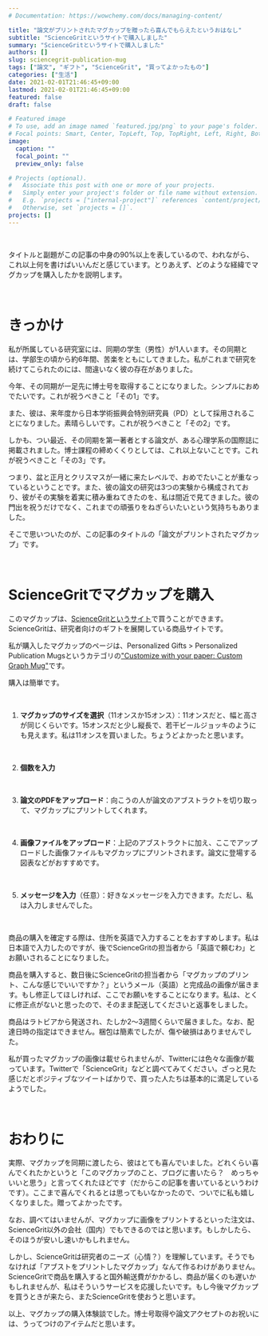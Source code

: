 ```yaml
---
# Documentation: https://wowchemy.com/docs/managing-content/

title: "論文がプリントされたマグカップを贈ったら喜んでもらえたというおはなし"
subtitle: "ScienceGritというサイトで購入しました"
summary: "ScienceGritというサイトで購入しました"
authors: []
slug: sciencegrit-publication-mug
tags: ["論文", "ギフト", "ScienceGrit", "買ってよかったもの"]
categories: ["生活"]
date: 2021-02-01T21:46:45+09:00
lastmod: 2021-02-01T21:46:45+09:00
featured: false
draft: false

# Featured image
# To use, add an image named `featured.jpg/png` to your page's folder.
# Focal points: Smart, Center, TopLeft, Top, TopRight, Left, Right, BottomLeft, Bottom, BottomRight.
image:
  caption: ""
  focal_point: ""
  preview_only: false

# Projects (optional).
#   Associate this post with one or more of your projects.
#   Simply enter your project's folder or file name without extension.
#   E.g. `projects = ["internal-project"]` references `content/project/deep-learning/index.md`.
#   Otherwise, set `projects = []`.
projects: []
---
```


<br>

タイトルと副題がこの記事の中身の90%以上を表しているので、われながら、これ以上何を書けばいいんだと感じています。とりあえず、どのような経緯でマグカップを購入したかを説明します。

<br>

# きっかけ

私が所属している研究室には、同期の学生（男性）が1人います。その同期とは、学部生の頃から約6年間、苦楽をともにしてきました。私がこれまで研究を続けてこられたのには、間違いなく彼の存在がありました。

今年、その同期が一足先に博士号を取得することになりました。シンプルにおめでたいです。これが祝うべきこと「その1」です。

また、彼は、来年度から日本学術振興会特別研究員（PD）として採用されることになりました。素晴らしいです。これが祝うべきこと「その2」です。

しかも、つい最近、その同期を第一著者とする論文が、ある心理学系の国際誌に掲載されました。博士課程の締めくくりとしては、これ以上ないことです。これが祝うべきこと「その3」です。

つまり、盆と正月とクリスマスが一緒に来たレベルで、おめでたいことが重なっているということです。また、彼の論文の研究は3つの実験から構成されており、彼がその実験を着実に積み重ねてきたのを、私は間近で見てきました。彼の門出を祝うだけでなく、これまでの頑張りをねぎらいたいという気持ちもありました。

そこで思いついたのが、この記事のタイトルの「論文がプリントされたマグカップ」です。

<br>

# ScienceGritでマグカップを購入

このマグカップは、[ScienceGritというサイト](https://sciencegrit.com)で買うことができます。ScienceGritは、研究者向けのギフトを展開している商品サイトです。

私が購入したマグカップのページは、Personalized Gifts > Personalized Publication Mugsというカテゴリの["Customize with your paper: Custom Graph Mug"](https://sciencegrit.com/collections/publication-mugs/products/custom-graph-mug)です。

購入は簡単です。

<br>

1. **マグカップのサイズを選択**（11オンスか15オンス）：11オンスだと、幅と高さが同じくらいです。15オンスだと少し縦長で、若干ビールジョッキのようにも見えます。私は11オンスを買いました。ちょうどよかったと思います。

<br>

2. **個数を入力**

<br>

3. **論文のPDFをアップロード**：向こうの人が論文のアブストラクトを切り取って、マグカップにプリントしてくれます。

<br>

4. **画像ファイルをアップロード**：上記のアブストラクトに加え、ここでアップロードした画像ファイルもマグカップにプリントされます。論文に登場する図表などがおすすめです。

<br>

5. **メッセージを入力**（任意）：好きなメッセージを入力できます。ただし、私は入力しませんでした。

<br>

商品の購入を確定する際は、住所を英語で入力することをおすすめします。私は日本語で入力したのですが、後でScienceGritの担当者から「英語で頼むわ」とお願いされることになりました。

商品を購入すると、数日後にScienceGritの担当者から「マグカップのプリント、こんな感じでいいですか？」というメール（英語）と完成品の画像が届きます。もし修正してほしければ、ここでお願いをすることになります。私は、とくに修正点がないと思ったので、そのまま配送してくださいと返事をしました。

商品はラトビアから発送され、たしか2〜3週間くらいで届きました。なお、配達日時の指定はできません。梱包は簡素でしたが、傷や破損はありませんでした。

私が買ったマグカップの画像は載せられませんが、Twitterには色々な画像が載っています。Twitterで「ScienceGrit」などと調べてみてください。ざっと見た感じだとポジティブなツイートばかりで、買った人たちは基本的に満足しているようでした。

<br>

# おわりに

実際、マグカップを同期に渡したら、彼はとても喜んでいました。どれくらい喜んでくれたかというと「このマグカップのこと、ブログに書いたら？　めっちゃいいと思う」と言ってくれたほどです（だからこの記事を書いているというわけです）。ここまで喜んでくれるとは思ってもいなかったので、ついでに私も嬉しくなりました。贈ってよかったです。

なお、調べてはいませんが、マグカップに画像をプリントするといった注文は、ScienceGrit以外の会社（国内）でもできるのではと思います。もしかしたら、そのほうが安いし速いかもしれません。

しかし、ScienceGritは研究者のニーズ（心情？）を理解しています。そうでもなければ「アブストをプリントしたマグカップ」なんて作るわけがありません。ScienceGritで商品を購入すると国外輸送費がかかるし、商品が届くのも遅いかもしれませんが、私はそういうサービスを応援したいです。もし今後マグカップを買うときが来たら、またScienceGritを使おうと思います。

以上、マグカップの購入体験談でした。博士号取得や論文アクセプトのお祝いには、うってつけのアイテムだと思います。